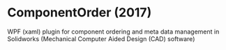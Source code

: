 # ComponentOrder (2017)

WPF (xaml) plugin for component ordering and meta data management in Solidworks (Mechanical Computer Aided Design (CAD) software)

